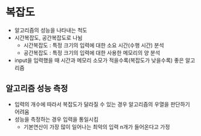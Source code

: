 # 복잡도

- 알고리즘의 성능을 나타내는 척도
- 시간복잡도, 공간복잡도로 나뉨
  - 시간복잡도 : 특정 크기의 입력에 대한 소요 시간(수행 시간) 분석
  - 공간복잡도 : 특정 크기의 입력에 대한 사용한 메모리의 양 분석
- input을 입력했을 때 시간과 메모리 소모가 적을수록(복잡도가 낮을수록) 좋은 알고리즘

## 알고리즘 성능 측정

- 입력의 개수에 따라서 복잡도가 달라질 수 있는 경우 알고리즘의 우열을 판단하기 어려움
- 성능을 측정하는 경우 입력을 통일시킴
  - 기본연산이 가장 많이 일어나는 최악의 입력 n개가 들어온다고 가정
